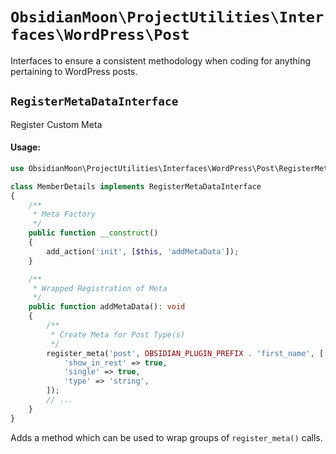 `ObsidianMoon\ProjectUtilities\Interfaces\WordPress\Post`
=========================================================

Interfaces to ensure a consistent methodology when coding for anything pertaining to WordPress posts.

`RegisterMetaDataInterface`
-------------------------

Register Custom Meta

#### Usage:

````php
use ObsidianMoon\ProjectUtilities\Interfaces\WordPress\Post\RegisterMetaDataInterface

class MemberDetails implements RegisterMetaDataInterface
{
    /**
     * Meta Factory
     */
    public function __construct()
    {
        add_action('init', [$this, 'addMetaData']);
    }

    /**
     * Wrapped Registration of Meta
     */
    public function addMetaData(): void
    {
        /**
         * Create Meta for Post Type(s)
         */
        register_meta('post', OBSIDIAN_PLUGIN_PREFIX . 'first_name', [
            'show_in_rest' => true,
            'single' => true,
            'type' => 'string',
        ]);
        // ...
    }
}
````
Adds a method which can be used to wrap groups of `register_meta()` calls.
